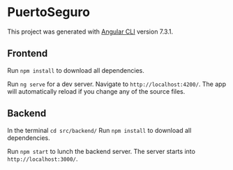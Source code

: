 # PuertoSeguro

This project was generated with [Angular CLI](https://github.com/angular/angular-cli) version 7.3.1.

## Frontend

Run `npm install` to download all dependencies.

Run `ng serve` for a dev server. Navigate to `http://localhost:4200/`. The app will automatically reload if you change any of the source files.

## Backend

In the terminal `cd src/backend/`
Run `npm install` to download all dependencies.

Run `npm start` to lunch the backend server. The server starts into `http://localhost:3000/`.
